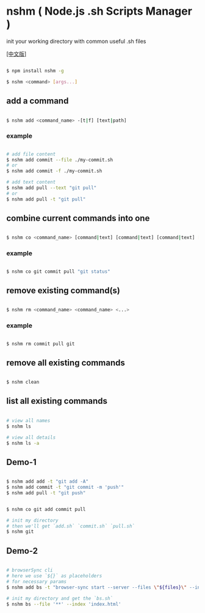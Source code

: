 # nshm ( Node.js .sh Scripts Manager )

init your working directory with common useful .sh files

<a href="https://segmentfault.com/a/1190000005947697#articleHeader0" target="_blank">[中文版]</a>

```bash

$ npm install nshm -g

$ nshm <command> [args...]

```

## add **a** command 

```bash

$ nshm add <command_name> -[t|f] [text|path]

```

### example

```bash

# add file content
$ nshm add commit --file ./my-commit.sh
# or
$ nshm add commit -f ./my-commit.sh

# add text content
$ nshm add pull --text "git pull"
# or
$ nshm add pull -t "git pull"

```

## combine current commands into **one**

```bash

$ nshm co <command_name> [command|text] [command|text] [command|text] [...]

```

### example

```bash

$ nshm co git commit pull "git status"

```

## remove existing command(s)

```bash

$ nshm rm <command_name> <command_name> <...> 

```


### example

```bash

$ nshm rm commit pull git

```

## remove all existing commands

```bash

$ nshm clean

```

## list all existing commands

```bash

# view all names
$ nshm ls

# view all details
$ nshm ls -a

```




## Demo-1

```bash

$ nshm add add -t "git add -A"
$ nshm add commit -t "git commit -m 'push'"
$ nshm add pull -t "git push"


$ nshm co git add commit pull

# init my directory
# then we'll get `add.sh` `commit.sh` `pull.sh`
$ nshm git 

```

## Demo-2

```bash

# browserSync cli 
# here we use `${}` as placeholders
# for necessary params
$ nshm add bs -t "browser-sync start --server --files \"${files}\" --index \"${index}\" --open \"external\" --reload-debounce --no-notify"

# init my directory and get the `bs.sh`
$ nshm bs --file '**' --index 'index.html'

```
